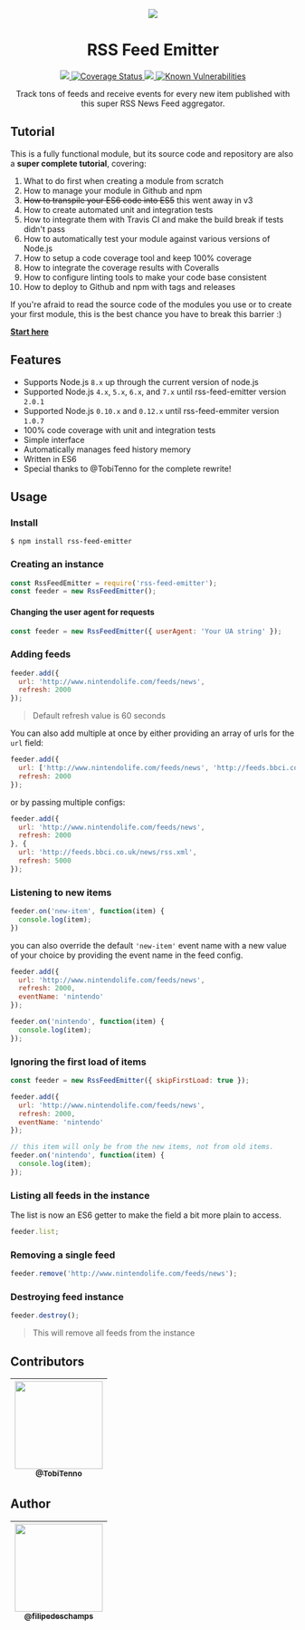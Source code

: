 <p align="center">
  <img src="https://raw.githubusercontent.com/filipedeschamps/rss-feed-emitter/master/content/logo.gif">
</p>

<h1 align="center">RSS Feed Emitter</h1>

<p align="center">
  <a href="https://travis-ci.org/filipedeschamps/rss-feed-emitter">
    <img src="https://travis-ci.org/filipedeschamps/rss-feed-emitter.svg?branch=master">
  </a>
  <a href='https://coveralls.io/github/filipedeschamps/rss-feed-emitter'>
    <img src='https://coveralls.io/repos/github/filipedeschamps/rss-feed-emitter/badge.svg' alt='Coverage Status' />
  </a>
  <a href="https://www.npmjs.com/package/rss-feed-emitter">
    <img src="https://badge.fury.io/js/rss-feed-emitter.svg">
  </a>
  <a href="https://snyk.io/test/github/filipedeschamps/rss-feed-emitter">
  <img src="https://snyk.io/test/github/filipedeschamps/rss-feed-emitter/badge.svg" alt="Known Vulnerabilities" data-canonical-src="https://snyk.io/test/github/filipedeschamps/rss-feed-emitter" style="max-width:100%;">
</a>
</p>

<p align="center">
  Track tons of feeds and receive events for every new item published with this super RSS News Feed aggregator.
</p>


## Tutorial

This is a fully functional module, but its source code and repository are also a **super complete tutorial**, covering:

 1. What to do first when creating a module from scratch
 0. How to manage your module in Github and npm
 0. ~~How to transpile your ES6 code into ES5~~ this went away in v3
 0. How to create automated unit and integration tests
 0. How to integrate them with Travis CI and make the build break if tests didn't pass
 0. How to automatically test your module against various versions of Node.js
 0. How to setup a code coverage tool and keep 100% coverage
 0. How to integrate the coverage results with Coveralls
 0. How to configure linting tools to make your code base consistent
 0. How to deploy to Github and npm with tags and releases

If you're afraid to read the source code of the modules you use or to create your first module, this is the best chance you have to break this barrier :)

**[Start here](https://github.com/filipedeschamps/rss-feed-emitter/issues/119)**


## Features

 * Supports Node.js `8.x` up through the current version of node.js
 * Supported Node.js  `4.x`, `5.x`, `6.x`, and `7.x` until rss-feed-emitter version `2.0.1`
 * Supported Node.js `0.10.x` and `0.12.x` until rss-feed-emmiter version `1.0.7`
 * 100% code coverage with unit and integration tests
 * Simple interface
 * Automatically manages feed history memory
 * Written in ES6
 * Special thanks to @TobiTenno for the complete rewrite!


## Usage


### Install

```
$ npm install rss-feed-emitter
```


### Creating an instance

```js
const RssFeedEmitter = require('rss-feed-emitter');
const feeder = new RssFeedEmitter();
```

#### Changing the user agent for requests

```js
const feeder = new RssFeedEmitter({ userAgent: 'Your UA string' });
```

### Adding feeds

```js
feeder.add({
  url: 'http://www.nintendolife.com/feeds/news',
  refresh: 2000
});
```

> Default refresh value is 60 seconds

You can also add multiple at once by either providing an array of urls for the `url` field:
```js
feeder.add({
  url: ['http://www.nintendolife.com/feeds/news', 'http://feeds.bbci.co.uk/news/rss.xml' ],
  refresh: 2000
});
```

or by passing multiple configs:
```js
feeder.add({
  url: 'http://www.nintendolife.com/feeds/news',
  refresh: 2000
}, {
  url: 'http://feeds.bbci.co.uk/news/rss.xml',
  refresh: 5000
});
```

### Listening to new items

```js
feeder.on('new-item', function(item) {
  console.log(item);
})
```

you can also override the default `'new-item'` event name with a new value of your choice by providing the event name in the feed config.
```js
feeder.add({
  url: 'http://www.nintendolife.com/feeds/news',
  refresh: 2000,
  eventName: 'nintendo'
});

feeder.on('nintendo', function(item) {
  console.log(item);
});
```

### Ignoring the first load of items
```js
const feeder = new RssFeedEmitter({ skipFirstLoad: true });

feeder.add({
  url: 'http://www.nintendolife.com/feeds/news',
  refresh: 2000,
  eventName: 'nintendo'
});

// this item will only be from the new items, not from old items.
feeder.on('nintendo', function(item) {
  console.log(item);
});
```

### Listing all feeds in the instance
The list is now an ES6 getter to make the field a bit more plain to access.
```js
feeder.list;
```

### Removing a single feed

``` js
feeder.remove('http://www.nintendolife.com/feeds/news');
```


### Destroying feed instance

``` js
feeder.destroy();
```
> This will remove all feeds from the instance


## Contributors

| [<img src="https://avatars3.githubusercontent.com/u/7128721?s=400&v=4" width="155"><br><sub>@TobiTenno</sub>](https://github.com/TobiTenno) |
| :---: |

## Author

| [<img src="https://avatars0.githubusercontent.com/u/4248081?v=3&s=115" width="155"><br><sub>@filipedeschamps</sub>](https://github.com/filipedeschamps) |
| :---: |
